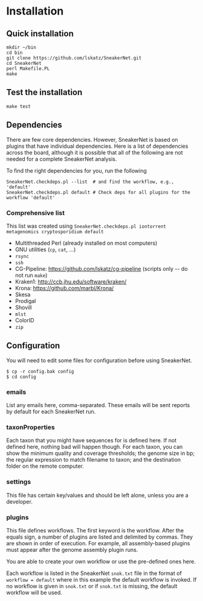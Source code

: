 # Installation

## Quick installation

    mkdir ~/bin
    cd bin
    git clone https://github.com/lskatz/SneakerNet.git
    cd SneakerNet
    perl Makefile.PL
    make

## Test the installation

    make test

## Dependencies

There are few core dependencies. However, SneakerNet is
based on plugins that have individual dependencies.
Here is a list of dependencies across the board, although
it is possible that all of the following are not needed
for a complete SneakerNet analysis.

To find the right dependencies for you, run the following

    SneakerNet.checkdeps.pl --list  # and find the workflow, e.g., 'default'
    SneakerNet.checkdeps.pl default # Check deps for all plugins for the workflow 'default'

### Comprehensive list

This list was created using `SneakerNet.checkdeps.pl iontorrent metagenomics cryptosporidium default`

* Multithreaded Perl (already installed on most computers)
* GNU utilities (`cp`, `cat`, ...)
* `rsync`
* `ssh`
* CG-Pipeline: https://github.com/lskatz/cg-pipeline (scripts only -- do not run `make`)
* Kraken1: http://ccb.jhu.edu/software/kraken/
* Krona: https://github.com/marbl/Krona/
* Skesa
* Prodigal
* Shovill
* `mlst`
* ColorID
* `zip`

## Configuration

You will need to edit some files for configuration before using SneakerNet.

    $ cp -r config.bak config
    $ cd config

### emails

List any emails here, comma-separated. These emails will be sent reports by default for each
SneakerNet run.

### taxonProperties

Each taxon that you might have sequences for is defined here. If not defined here, nothing bad
will happen though.  For each taxon, you can show the minimum quality and coverage thresholds;
the genome size in bp; the regular expression to match filename to taxon; and the destination
folder on the remote computer.

### settings

This file has certain key/values and should be left alone, unless you are a developer.

### plugins

This file defines workflows.
The first keyword is the workflow. After the equals sign,
a number of plugins are listed and delimited by commas.
They are shown in order of execution. For example, all
assembly-based plugins must appear after the genome
assembly plugin runs.

You are able to create your own workflow or use the 
pre-defined ones here.

Each workflow is listed in the SneakerNet `snok.txt` file
in the format of `workflow = default` where in this example
the default workflow is invoked. If no workflow is given
in `snok.txt` or if `snok.txt` is missing, the default
workflow will be used.

